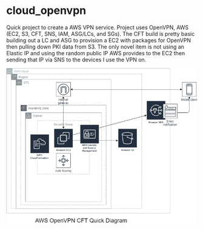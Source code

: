 # cloud_openvpn

Quick project to create a AWS VPN service. Project uses OpenVPN, AWS (EC2, S3, CFT, SNS, IAM, ASG/LCs, and SGs). The CFT build is pretty basic building out a LC and ASG to provision a EC2 with packages for OpenVPN then pulling down PKI data from S3. The only novel item is not using an Elastic IP and using the random public IP AWS provides to the EC2 then sending that IP via SNS to the devices I use the VPN on.

![Test Image 1](https://github.com/Rbehny/cloud_openvpn/blob/master/AWS_VPN.jpg)

